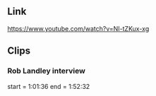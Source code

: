 ## Link
https://www.youtube.com/watch?v=NI-tZKux-xg

## Clips

### Rob Landley interview
start = 1:01:36
end = 1:52:32
